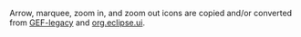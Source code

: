 Arrow, marquee, zoom in, and zoom out icons are copied and/or converted from [GEF-legacy](https://github.com/eclipse/gef-legacy/tree/master/org.eclipse.gef/src/org/eclipse/gef/internal/icons) and [org.eclipse.ui](https://github.com/eclipse/eclipse.platform.ui/tree/master/bundles/org.eclipse.ui/icons/full/pointer).